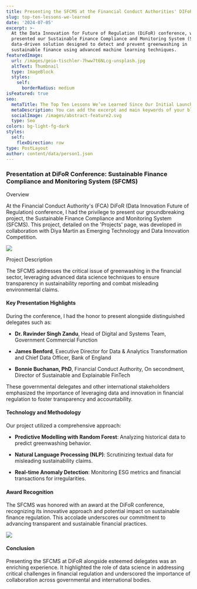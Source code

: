 ```yaml
---
title: Presenting the SFCMS at the Financial Conduct Authorities' DIFoR Conference
slug: top-ten-lessons-we-learned
date: '2024-07-05'
excerpt: >-
  At the Data Innovation for Future of Regulation (DiFoR) conference, we
  presented our Sustainable Finance Compliance and Monitoring System (SFCMS), a
  data-driven solution designed to detect and prevent greenwashing in
  sustainable finance using advanced machine learning techniques.
featuredImage:
  url: /images/geio-tischler-7hww7t6NLcg-unsplash.jpg
  altText: Thumbnail
  type: ImageBlock
  styles:
    self:
      borderRadius: medium
isFeatured: true
seo:
  metaTitle: The Top Ten Lessons We’ve Learned Since Our Initial Launch
  metaDescription: You can add the excerpt and main keywords of your blog post here.
  socialImage: /images/abstract-feature2.svg
  type: Seo
colors: bg-light-fg-dark
styles:
  self:
    flexDirection: row
type: PostLayout
author: content/data/person1.json
---
```

### Presentation at DiFoR Conference: Sustainable Finance Compliance and Monitoring System (SFCMS)

Overview

At the Financial Conduct Authority's (FCA) DiFoR (Data Innovation Future of Regulation) conference, I had the privilege to present our groundbreaking project, the Sustainable Finance Compliance and Monitoring System (SFCMS). This project, detailed on the 'Projects' page, was developed in collaboration with Diya Martin as Emerging Technology and Data Innovation Competition.

![](https://preview--ben-lopez-dc87b.stackbit.dev/_static/app-assets/public/images/IMG_5206.jpg)

Project Description

The SFCMS addresses the critical issue of greenwashing in the financial sector, leveraging advanced data science techniques to ensure transparency in sustainability reporting and combat misleading environmental claims.

#### Key Presentation Highlights

During the conference, I had the honor to present alongside distinguished delegates such as:

*   **Dr. Ravinder Singh Zandu**, Head of Digital and Systems Team, Government Commercial Function

*   **James Benford**, Executive Director for Data & Analytics Transformation and Chief Data Officer, Bank of England

*   **Bonnie Buchanan, PhD**, Financial Conduct Authority, On secondment, Director of Sustainable and Explainable FinTech

These governmental delegates and other international stakeholders emphasized the importance of leveraging data and innovation in financial regulation to foster transparency and accountability.

#### Technology and Methodology

Our project utilized a comprehensive approach:

*   **Predictive Modelling with Random Forest**: Analyzing historical data to predict greenwashing behavior.

*   **Natural Language Processing (NLP)**: Scrutinizing textual data for misleading sustainability claims.

*   **Real-time Anomaly Detection**: Monitoring ESG metrics and financial transactions for irregularities.

#### Award Recognition

The SFCMS was honored with an award at the DiFoR conference, recognizing its innovative approach and potential impact on sustainable finance regulation. This accolade underscores our commitment to advancing transparent and sustainable financial practices.

![](https://preview--ben-lopez-dc87b.stackbit.dev/_static/app-assets/public/images/tempImagejWU20k.bmp)

#### Conclusion

Presenting the SFCMS at DiFoR alongside esteemed delegates was an enriching experience. It highlighted the role of data science in addressing critical challenges in financial regulation and underscored the importance of collaboration across governmental and international bodies.
